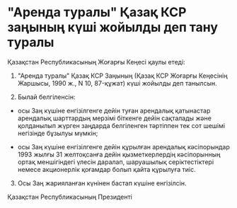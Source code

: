 # "Аренда туралы" Қазақ КСР заңының күшi жойылды деп тану туралы

Қазақстан Республикасының Жоғарғы Кеңесi қаулы етедi:

1. "Аренда туралы" Қазақ КСР Заңының (Қазақ КСР Жоғарғы Кеңесiнiң Жаршысы, 1990 ж., N 10, 87-құжат) күшi жойылды деп танылсын.

2. Былай белгiленсiн:

- осы Заң күшiне енгiзiлгенге дейiн туған арендалық қатынастар арендалық шарттардың мерзiмi бiткенге дейiн сақталады және қолданылып жүрген заңдарда белгiленген тәртiппен тек сот шешiмi негiзiнде бұзылуы мүмкiн;

- осы Заң күшiне енгiзiлгенге дейiн құрылған арендалық кәсiпорындар 1993 жылғы 31 желтоқсанға дейiн қызметкерлердiң кәсiпорынның ортақ меншiгiндегi үлесiн даралап, шаруашылық серiктестiктерi немесе акционерлiк қоғамдар болып қайта құрылуға тиiс.

3. Осы Заң жарияланған күнiнен бастап күшiне енгiзiлсiн.

Қазақстан Республикасының Президентi

